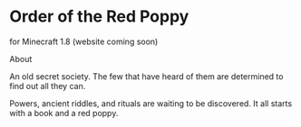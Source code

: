Order of the Red Poppy
======================

for Minecraft 1.8 (website coming soon)

About

An old secret society. The few that have heard of them are determined to
find out all they can.

Powers, ancient riddles, and rituals are waiting to be discovered. It
all starts with a book and a red poppy.
